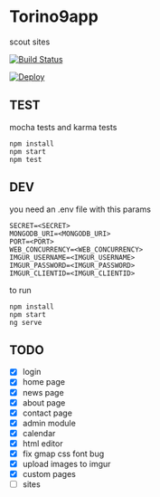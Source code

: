 # Torino9app

scout sites


[![Build Status](https://travis-ci.org/taliento/torino9.svg?branch=master)](https://travis-ci.org/taliento/torino9)

[![Deploy](https://www.herokucdn.com/deploy/button.svg)](https://heroku.com/deploy)


## TEST

mocha tests and karma tests

```
npm install
npm start
npm test
```

## DEV

you need an .env file with this params
```
SECRET=<SECRET>
MONGODB_URI=<MONGODB_URI>
PORT=<PORT>
WEB_CONCURRENCY=<WEB_CONCURRENCY>
IMGUR_USERNAME=<IMGUR_USERNAME>
IMGUR_PASSWORD=<IMGUR_PASSWORD>
IMGUR_CLIENTID=<IMGUR_CLIENTID>
```

to run

```
npm install
npm start
ng serve
```

## TODO

- [x] login
- [x] home page
- [x] news page
- [x] about page
- [x] contact page
- [x] admin module
- [x] calendar
- [x] html editor
- [x] fix gmap css font bug
- [x] upload images to imgur
- [x] custom pages
- [ ] sites

